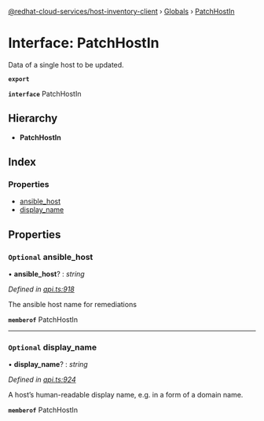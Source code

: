 [@redhat-cloud-services/host-inventory-client](../README.md) › [Globals](../globals.md) › [PatchHostIn](patchhostin.md)

# Interface: PatchHostIn

Data of a single host to be updated.

**`export`** 

**`interface`** PatchHostIn

## Hierarchy

* **PatchHostIn**

## Index

### Properties

* [ansible_host](patchhostin.md#optional-ansible_host)
* [display_name](patchhostin.md#optional-display_name)

## Properties

### `Optional` ansible_host

• **ansible_host**? : *string*

*Defined in [api.ts:918](https://github.com/RedHatInsights/javascript-clients/blob/master/packages/host-inventory/api.ts#L918)*

The ansible host name for remediations

**`memberof`** PatchHostIn

___

### `Optional` display_name

• **display_name**? : *string*

*Defined in [api.ts:924](https://github.com/RedHatInsights/javascript-clients/blob/master/packages/host-inventory/api.ts#L924)*

A host’s human-readable display name, e.g. in a form of a domain name.

**`memberof`** PatchHostIn
